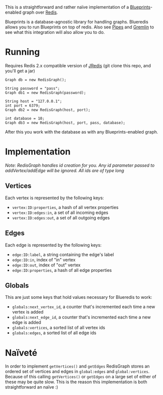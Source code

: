 This is a straightforward and rather naïve implementation of a [Blueprints](http://blueprints.tinkerpop.com/)-enabled graph over [Redis](http://code.google.com/p/redis/).

Blueprints is a database-agnostic library for handling graphs. Blueredis allows you to run Blueprints on top of redis. Also see [Pipes](http://pipes.tinkerpop.com/) and [Gremlin](http://gremlin.tinkerpop.com/) to see what this integration will also allow you to do.

Running
===

Requires Redis 2.x compatible version of [JRedis](http://github.com/alphazero/jredis) (git clone this repo, and you'll get a jar)


    Graph db = new RedisGraph();
    
    String password = "pass";
    Graph db1 = new RedisGraph(password);

    String host = "127.0.0.1";
    int port = 6379;
    Graph db2 = new RedisGraph(host, port);

    int database = 10;
    Graph db3 = new RedisGraph(host, port, pass, database);

After this you work with the database as with any Blueprints-enabled graph.

Implementation
===

*Note: RedisGraph handles id creation for you. Any id parameter passed to addVertex/addEdge will be ignored. All ids are of type long*

Vertices
---

Each vertex is represented by the following keys:

* `vertex:ID:properties`, a hash of all vertex properties
* `vertex:ID:edges:in`, a set of all incoming edges
* `vertex:ID:edges:out`, a set of all outgoing edges

Edges
---

Each edge is represented by the following keys:

* `edge:ID:label`, a string containing the edge's label
* `edge:ID:in`, index of "in" vertex
* `edge:ID:out`, index of "out" vertex
* `edge:ID:properties`, a hash of all edge properties

Globals
---

This are just some keys that hold values necessary for Blueredis to work:

* `globals:next_vertex_id`, a counter that's incremented each time a new vertex is added
* `globals:next_edge_id`, a counter that's incremented each time a new edge is added
* `globals:vertices`, a sorted list of all vertex ids
* `globals:edges`, a sorted list of all edge ids

Naïveté
===

In order to implement `getVertices()` and `getEdges` RedisGraph stores an ordered set of vertices and edges in `global:edges` and `global:vertices`. Because of this calling `getVertices()` or `getEdges` on a large set of either of these may be quite slow. This is the reason this implementation is both straightforward an naïve :)


